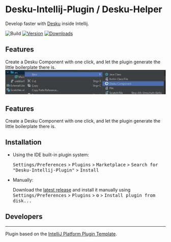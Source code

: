
# Desku-Intellij-Plugin / Desku-Helper
Develop faster with [Desku](https://github.com/Osiris-Team/Desku) inside Intellij.

![Build](https://github.com/Osiris-Team/Desku-Intellij-Plugin/workflows/Build/badge.svg)
[![Version](https://img.shields.io/jetbrains/plugin/v/22573.svg)](https://plugins.jetbrains.com/plugin/22573)
[![Downloads](https://img.shields.io/jetbrains/plugin/d/22573.svg)](https://plugins.jetbrains.com/plugin/22573)

## Features
Create a Desku Component with one click, and let the plugin generate the little boilerplate there is.
![img.png](img.png)


<!-- Plugin description -->
## Features
Create a Desku Component with one click, and let the plugin generate the little boilerplate there is.
<!-- Plugin description end -->

## Installation

- Using the IDE built-in plugin system:
  
  <kbd>Settings/Preferences</kbd> > <kbd>Plugins</kbd> > <kbd>Marketplace</kbd> > <kbd>Search for "Desku-Intellij-Plugin"</kbd> >
  <kbd>Install</kbd>
  
- Manually:

  Download the [latest release](https://github.com/Osiris-Team/Desku-Intellij-Plugin/releases/latest) and install it manually using
  <kbd>Settings/Preferences</kbd> > <kbd>Plugins</kbd> > <kbd>⚙️</kbd> > <kbd>Install plugin from disk...</kbd>


## Developers  

---
Plugin based on the [IntelliJ Platform Plugin Template][template].

[template]: https://github.com/JetBrains/intellij-platform-plugin-template
[docs:plugin-description]: https://plugins.jetbrains.com/docs/intellij/plugin-user-experience.html#plugin-description-and-presentation



